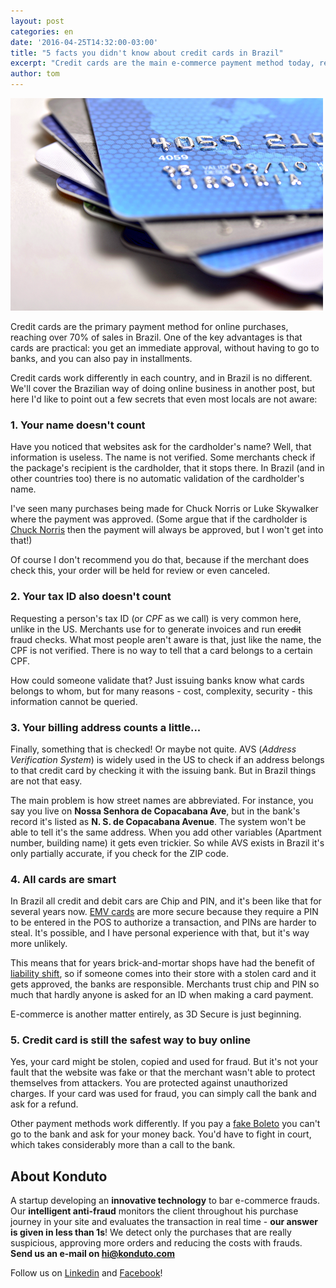 ```yaml
---
layout: post
categories: en
date: '2016-04-25T14:32:00-03:00'
title: "5 facts you didn't know about credit cards in Brazil"
excerpt: "Credit cards are the main e-commerce payment method today, reaching over 70% of purchases in Brazil. Check out some secret facts you might not know about the credit card in Brazil"
author: tom
---
```


![cards](/images/160415-cards.png)

Credit cards are the primary payment method for online purchases, reaching over 70% of sales in Brazil. One of the key advantages is that cards are practical: you get an immediate approval, without having to go to banks, and you can also pay in installments.

Credit cards work differently in each country, and in Brazil is no different. We'll cover the Brazilian way of doing online business in another post, but here I'd like to point out a few secrets that even most locals are not aware: 

### 1. Your name doesn't count

Have you noticed that websites ask for the cardholder's name? Well, that information is useless. The name is not verified. Some merchants check if the package's recipient is the cardholder, that it stops there. In Brazil (and in other countries too) there is no automatic validation of the cardholder's name.

I've seen many purchases being made for Chuck Norris or Luke Skywalker where the payment was approved. (Some argue that if the cardholder is [Chuck Norris](http://www.chucknorrisfacts.com/) then the payment will always be approved, but I won't get into that!)

Of course I don't recommend you do that, because if the merchant does check this, your order will be held for review or even canceled.

### 2. Your tax ID also doesn't count

Requesting a person's tax ID (or *CPF* as we call) is very common here, unlike in the US. Merchants use for to generate invoices and run <del datetime="2014-09-17T20:52:23+00:00">credit</del> fraud checks. What most people aren't aware is that, just like the name, the CPF is not verified. There is no way to tell that a card belongs to a certain CPF.

How could someone validate that? Just issuing banks know what cards belongs to whom, but for many reasons - cost, complexity, security - this information cannot be queried.

### 3. Your billing address counts a little...

Finally, something that is checked! Or maybe not quite. AVS (*Address Verification System*) is widely used in the US to check if an address belongs to that credit card by checking it with the issuing bank. But in Brazil things are not that easy.

The main problem is how street names are abbreviated. For instance, you say you live on **Nossa Senhora de Copacabana Ave**, but in the bank's record it's listed as **N. S. de Copacabana Avenue**. The system won't be able to tell it's the same address. When you add other variables (Apartment number, building name) it gets even trickier. So while AVS exists in Brazil it's only partially accurate, if you check for the ZIP code.

### 4. All cards are smart

In Brazil all credit and debit cars are Chip and PIN, and it's been like that for several years now. [EMV cards](https://www.chasepaymentech.com/faq_emv_chip_card_technology.html) are more secure because they require a PIN to be entered in the POS to authorize a transaction, and PINs are harder to steal. It's possible, and I have personal experience with that, but it's way more unlikely.

This means that for years brick-and-mortar shops have had the benefit of [liability shift](https://en.wikipedia.org/wiki/EMV#Differences_and_benefits_of_EMV), so if someone comes into their store with a stolen card and it gets approved, the banks are responsible. Merchants trust chip and PIN so much that hardly anyone is asked for an ID when making a card payment.

E-commerce is another matter entirely, as 3D Secure is just beginning.

### 5. Credit card is still the safest way to buy online

Yes, your card might be stolen, copied and used for fraud. But it's not your fault that the website was fake or that the merchant wasn't able to protect themselves from attackers. You are protected against unauthorized charges. If your card was used for fraud, you can simply call the bank and ask for a refund.

Other payment methods work differently. If you pay a [fake Boleto](http://krebsonsecurity.com/2014/07/brazilian-boleto-bandits-bilk-billions/) you can't go to the bank and ask for your money back. You'd have to fight in court, which takes considerably more than a call to the bank.

## About Konduto

A startup developing an **innovative technology** to bar e-commerce frauds. Our **intelligent anti-fraud** monitors the client throughout his purchase journey in your site and evaluates the transaction in real time - **our answer is given in less than 1s**! We detect only the purchases that are really suspicious, approving more orders and reducing the costs with frauds. **Send us an e-mail on [hi@konduto.com](mailto:hi@konduto.com)**

Follow us on [Linkedin](https://www.linkedin.com/company/konduto?trk=company_logo) and [Facebook](https://www.facebook.com/konduto?fref=ts)!

